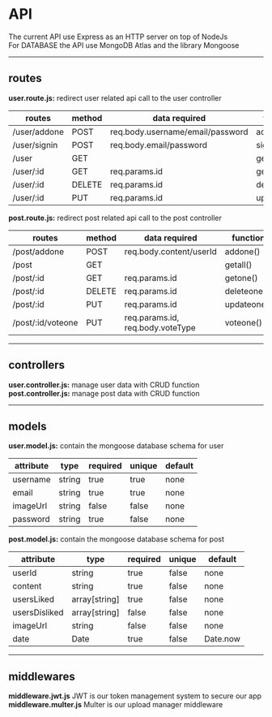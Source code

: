 # API
The current API use Express as an HTTP server on top of NodeJs   
For DATABASE the API use MongoDB Atlas and the library Mongoose

-----------
## routes

**user.route.js:** redirect user related api call to the user controller  

| routes           	| method 	| data required                    	| function    	|
|------------------	|--------	|----------------------------------	|-------------	|
| /user/addone     	| POST   	| req.body.username/email/password 	| addone()    	|
| /user/signin     	| POST   	| req.body.email/password          	| signin()    	|
| /user            	| GET    	|                                  	| getall()    	|
| /user/:id        	| GET    	| req.params.id                    	| getone()    	|
| /user/:id 	    | DELETE 	| req.params.id                    	| deleteone() 	|
| /user/:id        	| PUT    	| req.params.id                    	| updateone() 	|

**post.route.js:** redirect post related api call to the post controller  

| routes            	| method 	| data required                    	| function          	|
|------------------	    |--------	|----------------------------------	|-------------      	|
| /post/addone        	| POST   	| req.body.content/userId       	| addone()           	|
| /post               	| GET    	|                                  	| getall()          	|
| /post/:id           	| GET    	| req.params.id                    	| getone()          	|
| /post/:id 	        | DELETE 	| req.params.id                    	| deleteone()       	|
| /post/:id         	| PUT    	| req.params.id                    	| updateone() 	        |
| /post/:id/voteone   	| PUT    	| req.params.id, req.body.voteType  | voteone() 	        |

-----------
## controllers

**user.controller.js:** manage user data with CRUD function  
**post.controller.js:** manage post data with CRUD function


-----------
## models

**user.model.js:** contain the mongoose database schema for user    

| attribute 	| type   	| required 	| unique 	| default 	|
|-----------	|--------	|----------	|--------	|---------	|
| username  	| string 	| true     	| true   	| none    	|
| email     	| string 	| true     	| true   	| none    	|
| imageUrl      | string    | false    	| false  	| none     	|
| password  	| string 	| true     	| false   	| none    	|  

**post.model.js:** contain the mongoose database schema for post  

| attribute     	| type          	| required 	| unique 	| default  	|
|---------------	|---------------	|----------	|--------	|----------	|
| userId        	| string        	| true     	| false  	| none     	|
| content       	| string        	| true     	| false  	| none     	|
| usersLiked    	| array[string] 	| true     	| false  	| none     	|
| usersDisliked 	| array[string] 	| false    	| false  	| none     	|
| imageUrl      	| string        	| false    	| false  	| none     	|
| date          	| Date          	| true     	| false  	| Date.now 	|  


-----------
## middlewares
**middleware.jwt.js** JWT is our token management system to secure our app  
**middleware.multer.js** Multer is our upload manager middleware
